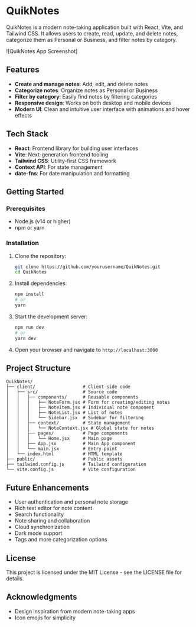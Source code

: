 # QuikNotes

QuikNotes is a modern note-taking application built with React, Vite, and Tailwind CSS. It allows users to create, read, update, and delete notes, categorize them as Personal or Business, and filter notes by category.

![QuikNotes App Screenshot]

## Features

- **Create and manage notes**: Add, edit, and delete notes
- **Categorize notes**: Organize notes as Personal or Business
- **Filter by category**: Easily find notes by filtering categories
- **Responsive design**: Works on both desktop and mobile devices
- **Modern UI**: Clean and intuitive user interface with animations and hover effects

## Tech Stack

- **React**: Frontend library for building user interfaces
- **Vite**: Next-generation frontend tooling
- **Tailwind CSS**: Utility-first CSS framework
- **Context API**: For state management
- **date-fns**: For date manipulation and formatting

## Getting Started

### Prerequisites

- Node.js (v14 or higher)
- npm or yarn

### Installation

1. Clone the repository:

   ```bash
   git clone https://github.com/yourusername/QuikNotes.git
   cd QuikNotes
   ```

2. Install dependencies:

   ```bash
   npm install
   # or
   yarn
   ```

3. Start the development server:

   ```bash
   npm run dev
   # or
   yarn dev
   ```

4. Open your browser and navigate to `http://localhost:3000`

## Project Structure

```
QuikNotes/
├── client/                  # Client-side code
│   ├── src/                 # Source code
│   │   ├── components/      # Reusable components
│   │   │   ├── NoteForm.jsx # Form for creating/editing notes
│   │   │   ├── NoteItem.jsx # Individual note component
│   │   │   ├── NoteList.jsx # List of notes
│   │   │   └── Sidebar.jsx  # Sidebar for filtering
│   │   ├── context/         # State management
│   │   │   └── NoteContext.jsx # Global state for notes
│   │   ├── pages/           # Page components
│   │   │   └── Home.jsx     # Main page
│   │   ├── App.jsx          # Main App component
│   │   └── main.jsx         # Entry point
│   └── index.html           # HTML template
├── public/                  # Public assets
├── tailwind.config.js       # Tailwind configuration
└── vite.config.js           # Vite configuration
```

## Future Enhancements

- User authentication and personal note storage
- Rich text editor for note content
- Search functionality
- Note sharing and collaboration
- Cloud synchronization
- Dark mode support
- Tags and more categorization options

## License

This project is licensed under the MIT License - see the LICENSE file for details.

## Acknowledgments

- Design inspiration from modern note-taking apps
- Icon emojis for simplicity
